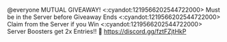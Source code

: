 @everyone 
MUTUAL GIVEAWAY!
<:cyandot:1219566202544722000> Must be in the Server before Giveaway Ends
<:cyandot:1219566202544722000> Claim from the Server if you Win
<:cyandot:1219566202544722000> Server Boosters get 2x Entries!! 🎉
https://discord.gg/fztFZjtHkP